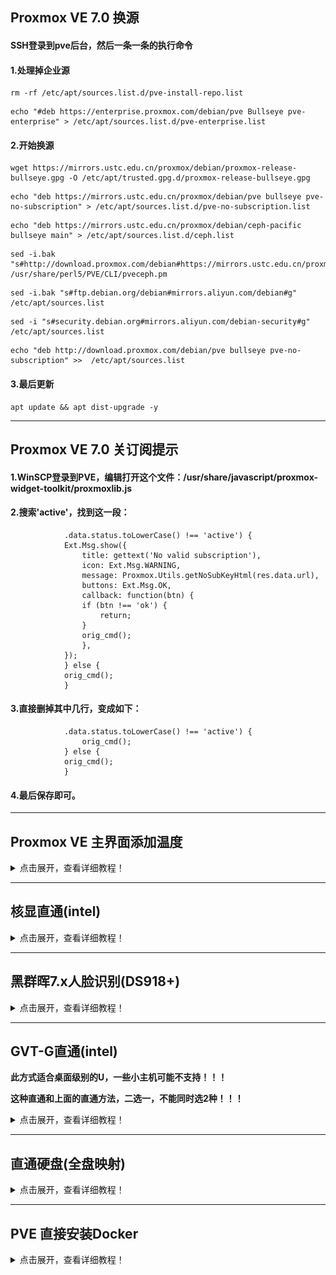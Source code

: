 ## Proxmox VE 7.0 换源

#### SSH登录到pve后台，然后一条一条的执行命令

#### 1.处理掉企业源
```
rm -rf /etc/apt/sources.list.d/pve-install-repo.list
```

```
echo "#deb https://enterprise.proxmox.com/debian/pve Bullseye pve-enterprise" > /etc/apt/sources.list.d/pve-enterprise.list
```


#### 2.开始换源

```
wget https://mirrors.ustc.edu.cn/proxmox/debian/proxmox-release-bullseye.gpg -O /etc/apt/trusted.gpg.d/proxmox-release-bullseye.gpg
```

```
echo "deb https://mirrors.ustc.edu.cn/proxmox/debian/pve bullseye pve-no-subscription" > /etc/apt/sources.list.d/pve-no-subscription.list
```
```
echo "deb https://mirrors.ustc.edu.cn/proxmox/debian/ceph-pacific bullseye main" > /etc/apt/sources.list.d/ceph.list
```

```
sed -i.bak "s#http://download.proxmox.com/debian#https://mirrors.ustc.edu.cn/proxmox/debian#g" /usr/share/perl5/PVE/CLI/pveceph.pm
```
```
sed -i.bak "s#ftp.debian.org/debian#mirrors.aliyun.com/debian#g" /etc/apt/sources.list
```
```
sed -i "s#security.debian.org#mirrors.aliyun.com/debian-security#g" /etc/apt/sources.list
```
```
echo "deb http://download.proxmox.com/debian/pve bullseye pve-no-subscription" >>  /etc/apt/sources.list
```


#### 3.最后更新
```
apt update && apt dist-upgrade -y
```


***


##  Proxmox VE 7.0 关订阅提示

#### 1.WinSCP登录到PVE，编辑打开这个文件：/usr/share/javascript/proxmox-widget-toolkit/proxmoxlib.js


#### 2.搜索'active'，找到这一段：

```
			.data.status.toLowerCase() !== 'active') {
			Ext.Msg.show({
			    title: gettext('No valid subscription'),
			    icon: Ext.Msg.WARNING,
			    message: Proxmox.Utils.getNoSubKeyHtml(res.data.url),
			    buttons: Ext.Msg.OK,
			    callback: function(btn) {
				if (btn !== 'ok') {
				    return;
				}
				orig_cmd();
			    },
			});
		    } else {
			orig_cmd();
		    }
```


#### 3.直接删掉其中几行，变成如下：

```
			.data.status.toLowerCase() !== 'active') {
				orig_cmd();
		    } else {
			orig_cmd();
		    }

```


#### 4.最后保存即可。


***


## Proxmox VE 主界面添加温度

<details>
<summary>点击展开，查看详细教程！</summary>

#### 1.登录PVE的SSH，执行命令安装sensors：
```
apt-get install lm-sensors
```


#### 2.探测下温度，执行：(一路yes，回车)
```
sensors-detect
```

#### 3.获取温度信息，执行：sensors

![jpg](./pic/1.jpg)

 * ACPI interface那里是主板温度：temp1和temp2 (有些主板不一样，建议不管主板温度)

 * ISA adapter那里是CPU温度：Core0和Core1 (几个核心就是显示几个，演示机只有双核，所以只有2个) 


#### 4.WinSCP登录到PVE，修改这个文件：/usr/share/perl5/PVE/API2/Nodes.pm 

(我习惯于下载到本地用Notepad++修改)

搜索：
```
$res->{pveversion} = PVE::pvecfg::package()
```

在这个定义的下方添加：
```
$res->{thermalstate} = `sensors`;
```

结果如图：

![jpg](./pic/2.jpg)


修改完保存，然后塞回路径。


#### 5.修改这个文件：/usr/share/pve-manager/js/pvemanagerlib.js (建议备份，万一自己改炸就不好了。)

(我习惯于下载到本地用Notepad++修改)

搜索PVE Manager Version

![jpg](./pic/3.jpg)

 * 在这个定义的下方添加一个定义：

```
	{
          itemId: 'thermal',
          colspan: 2,
          printBar: false,
          title: gettext('CPU温度'),
          textField: 'thermalstate',
          renderer:function(value){
              const p0 = value.match(/Package id 0.*?\+([\d\.]+)Â/)[1];
              const c0 = value.match(/Core 0.*?\+([\d\.]+)Â/)[1];
              const c1 = value.match(/Core 1.*?\+([\d\.]+)Â/)[1];
              const b0 = value.match(/temp1.*?\+([\d\.]+)?/)[1];
              const b1 = value.match(/temp2.*?\+([\d\.]+)?/)[1];
              return `Package: ${p0} ℃ || 核心1: ${c0} ℃ | 核心2: ${c1} ℃ || 主板: ${b0} ℃ | ${b1} ℃ `
            }
    },
```

结果如图：
![jpg](./pic/4.jpg)

因为我是双核心，所以只写了2个核心的温度参数。


 * 如果不要加入主板温度，就是这样：
```
	{
          itemId: 'thermal',
          colspan: 2,
          printBar: false,
          title: gettext('CPU温度'),
          textField: 'thermalstate',
          renderer:function(value){
              const p0 = value.match(/Package id 0.*?\+([\d\.]+)Â/)[1];
              const c0 = value.match(/Core 0.*?\+([\d\.]+)Â/)[1];
              const c1 = value.match(/Core 1.*?\+([\d\.]+)Â/)[1];
              return `Package: ${p0} ℃ || 核心1: ${c0} ℃ | 核心2: ${c1} ℃ `
            }
    },
```


 * 如果是四核心的就是这样：

```         
	{
          itemId: 'thermal',
          colspan: 2,
          printBar: false,
          title: gettext('CPU温度'),
          textField: 'thermalstate',
          renderer:function(value){
              const p0 = value.match(/Package id 0.*?\+([\d\.]+)Â/)[1];
              const c0 = value.match(/Core 0.*?\+([\d\.]+)Â/)[1];
              const c1 = value.match(/Core 1.*?\+([\d\.]+)Â/)[1];
              const c2 = value.match(/Core 2.*?\+([\d\.]+)Â/)[1];
              const c3 = value.match(/Core 3.*?\+([\d\.]+)Â/)[1];
              const b0 = value.match(/temp1.*?\+([\d\.]+)?/)[1];
              const b1 = value.match(/temp2.*?\+([\d\.]+)?/)[1];
              return `Package: ${p0} ℃ || 核心1: ${c0} ℃ | 核心2: ${c1} ℃ | 核心3: ${c2} ℃ | 核心4: ${c3} ℃ || 主板: ${b0} ℃ | ${b1} ℃ `
            }
    },	  
```


 * 如果是四核心不要加入主板温度就是这样：

```         
	{
          itemId: 'thermal',
          colspan: 2,
          printBar: false,
          title: gettext('CPU温度'),
          textField: 'thermalstate',
          renderer:function(value){
              const p0 = value.match(/Package id 0.*?\+([\d\.]+)Â/)[1];
              const c0 = value.match(/Core 0.*?\+([\d\.]+)Â/)[1];
              const c1 = value.match(/Core 1.*?\+([\d\.]+)Â/)[1];
              const c2 = value.match(/Core 2.*?\+([\d\.]+)Â/)[1];
              const c3 = value.match(/Core 3.*?\+([\d\.]+)Â/)[1];
              return `Package: ${p0} ℃ || 核心1: ${c0} ℃ | 核心2: ${c1} ℃ | 核心3: ${c2} ℃ | 核心4: ${c3} ℃ `
            }
    },	  
```

 * 所以自己设备几个核心，按需修改。修改完保存，然后塞回路径。


#### 改完重启界面：systemctl restart pveproxy ，重进PVE主页，就看到温度显示了。

![jpg](./pic/6.jpg)


#### 扩展下，主界面添加CPU频率，显示在温度下面：

* 也是修改 /usr/share/perl5/PVE/API2/Nodes.pm 和 /usr/share/pve-manager/js/pvemanagerlib.js 这2个文件

* /usr/share/perl5/PVE/API2/Nodes.pm 刚刚修改温度的下一行添加：

```
$res->{cpusensors} = `lscpu | grep MHz`;
```
![jpg](./pic/25.jpg)

* /usr/share/pve-manager/js/pvemanagerlib.js 刚刚修改温度的下一行添加：

```
	{
          itemId: 'MHz',
          colspan: 2,
          printBar: false,
          title: gettext('CPU频率'),
          textField: 'cpusensors',
          renderer:function(value){
			  const f0 = value.match(/CPU MHz.*?([\d]+)/)[1];
			  const f1 = value.match(/CPU min MHz.*?([\d]+)/)[1];
			  const f2 = value.match(/CPU max MHz.*?([\d]+)/)[1];
			  return `CPU实时: ${f0} MHz | 最小: ${f1} MHz | 最大: ${f2} MHz `
            }
	},
```
![jpg](./pic/26.jpg)

* 效果就是在主界面显示温度的下一行显示频率：

![jpg](./pic/27.jpg)

</details>



***


## 核显直通(intel)

<details>
<summary>点击展开，查看详细教程！</summary>

#### 1.编辑GRUB配置文件：/etc/default/grub

```
sed -i "s/quiet/quiet intel_iommu=on iommu=pt video=efifb:off,vesafb:off/g" /etc/default/grub
```

改好结果：

![jpg](./pic/7.jpg)


然后执行：
```
update-grub
```

#### 2.添加所需的系统模块(驱动)：/etc/modules

```
echo "vfio" >> /etc/modules

echo "vfio_iommu_type1" >> /etc/modules

echo "vfio_pci" >> /etc/modules

echo "vfio_virqfd" >> /etc/modules
```

改好结果：

![jpg](./pic/8.jpg)


* #### PVE7.x 直接跳过3、4、5，直接到第6步即可；PVE6.x就一步步看。


#### 3.添加模块(驱动)黑名单：/etc/modprobe.d/pve-blacklist.conf

```
echo "blacklist snd_hda_intel" >> /etc/modprobe.d/pve-blacklist.conf

echo "blacklist snd_hda_codec_hdmi" >> /etc/modprobe.d/pve-blacklist.conf

echo "blacklist i915" >> /etc/modprobe.d/pve-blacklist.conf
```

改好结果：

![jpg](./pic/9.jpg)


#### 4.查看GPU的ID：
```
lspci -nn | grep VGA
```

比如我的：
```
00:02.0 VGA compatible controller [0300]: Intel Corporation HD Graphics [8086:1606] (rev 08)
```
![jpg](./pic/10.jpg)

 * 8086:1606 就是核显的ID

 * 00:02.0 是核显的编号

接着执行：(ids=xxxx:xxxx，xxxx:xxxx替换成你获取的ID)
```
echo "options vfio-pci ids=8086:1606" >> /etc/modprobe.d/vfio.conf
```

#### 5.如果要音频直通，就搜索音频设备的ID
```
lspci -nn | grep Audio
```
比如我的：
```
00:03.0 Audio device [0403]: Intel Corporation Broadwell-U Audio Controller [8086:160c] (rev 08)
00:1b.0 Audio device [0403]: Intel Corporation Wildcat Point-LP High Definition Audio Controller [8086:9ca0] (rev 03)
```
![jpg](./pic/11.jpg)

 * 8086:160c/8086:9ca0  就是音频设备ID (一个是板载，一个是单独的音频孔，所以是2个)

 * 00:03.0/00:1b.0 是音频设备编号

接着执行：(ids=xxxx:xxxx，xxxx:xxxx替换成你获取的GPU/音频设备ID，用英文逗号隔开)
```
echo "options vfio-pci ids=8086:1606,8086:160c,8086:9ca0" >> /etc/modprobe.d/vfio.conf
```

#### 6.更新内核并重启：

执行：
```
update-initramfs -u

reboot
```

#### 7.验证是否开启iommu：

终端输入：

```
dmesg | grep 'remapping'
```

要出现：DMAR-IR: Enabled IRQ remapping in x2apic mode


接着用下面的命令：
```
find /sys/kernel/iommu_groups/ -type l  
```
出现很多数据，每一行最后的xx:xx.x是设备编号，查看要直通的设备的编号是否在里面。

#### 8.添加PCI设备即可：(我只添加核显，音频设备看设备编号按需添加)


![jpg](./pic/12.jpg)


![jpg](./pic/13.jpg)


#### 9.验证核显直通成功没？

 * 在直通后的系统的终端执行：
```
ls /dev/dri
```
 * 输出如图，出现“renderD128”就成功了：

![jpg](./pic/21.jpg)

</details>


***


## 黑群晖7.x人脸识别(DS918+)

<details>
<summary>点击展开，查看详细教程！</summary>

#### 1.已经按照上面的步骤，核显直通黑裙7；

#### 2.编辑"/etc/pve/qemu-server/102.conf"文件：

* 为啥是102.conf，因为演示的黑裙7的虚拟机ID是102，根据你自己的来。

显卡hostpci0: 这一行的最后，添加：
```
,legacy-igd=1
```

![jpg](./pic/22.jpg)

#### 3.回到PVE管理界面，更改黑裙7的硬件——显示为无，然后重启黑裙7。

![jpg](./pic/23.jpg)

#### 4.然后等待Photos索引，就能看到人脸已经识别了。

![jpg](./pic/24.jpg)

</details>



***


## GVT-G直通(intel)

**此方式适合桌面级别的U，一些小主机可能不支持！！！**

**这种直通和上面的直通方法，二选一，不能同时选2种！！！**

<details>
<summary>点击展开，查看详细教程！</summary>

#### 1.首先在主板BIOS里面启用GTD，GTX等选项，若要多开几个共享GPU，显存开大点。；

#### 2.编辑GRUB配置文件：/etc/default/grub

```
sed -i "s/quiet/quiet intel_iommu=on i915.enable_gvt=1/g" /etc/default/grub
```

然后执行：
```
update-grub
```

#### 3.添加所需的系统模块(驱动)：/etc/modules

```
echo "vfio" >> /etc/modules

echo "vfio_iommu_type1" >> /etc/modules

echo "vfio_pci" >> /etc/modules

echo "vfio_virqfd" >> /etc/modules

echo "kvmgt" >> /etc/modules
```
#### 4.更新内核并重启：

执行：
```
update-initramfs -u

reboot
```

#### 5.验证是否开启GVT：

0000:00:02.0  将00:02.0换成自己的GPU的编号 (lspci -nn | grep VGA 查看，最前面的就是)

```
ls /sys/bus/pci/devices/0000:00:02.0/mdev_supported_types/
```

出现如下即为成功：

i915-GVTg_V5_1 i915-GVTg_V5_2 i915-GVTg_V5_4 i915-GVTg_V5_8

#### 6.配置直通：

cpu类型设置成HOST，将机器设置成q35，将虚拟机显卡设置成无，添加PCIE设备：勾选高级里的ROM-BAR和pcie，主GPU不勾选，MDev类型选择合适显存。

![jpg](./pic/20.jpg)

</details>


***


## 直通硬盘(全盘映射)

<details>
<summary>点击展开，查看详细教程！</summary>

#### 上面说了核显直通，接着说硬盘直通。前面步骤完成了，现在很简单了。

#### 1.查看读取存储设备序列号：
```
ls /dev/disk/by-id
```

![jpg](./pic/18.jpg)


找出自己的硬盘序列号。比如我的就是：

ata-ST1000XXXXXXXXXXXXXXX

#### 2.执行命令：

 * 102改成自己要直通硬盘的的虚拟机ID

 * sata1要改，比如我要直通的虚拟机只有一块硬盘sata0，那么这里就可以写成sata1。

```
qm set 102 -sata1 /dev/disk/by-id/ST1000XXXXXXXXXXXXXXX
```

返回下面信息就说明成功挂载：

update VM 102: -sata1 /dev/disk/by-id/ata-XXXXXXXXXXXXXXXXXXXXX


#### 3.返回PVE查看，已经挂载，重启即可完成。

![jpg](./pic/19.jpg)

</details>


***


## PVE 直接安装Docker

<details>
<summary>点击展开，查看详细教程！</summary>

#### 1.登录PVE的SSH，输入以下命令，安装Docker：
```
curl -sSL https://get.docker.com/ | sh

chmod 777 /var/run/docker.sock

systemctl start docker

systemctl enable docker.service
```

上面的命令一条一条执行完毕后，docker就安装好了。

![jpg](./pic/14.jpg)


#### 2.虽然安装好了，但是纯命令操作有点不方便，所以我们安装Portainer并汉化：

先在root目录创建文件夹：
```
mkdir  -p /root/portainer/data
```

然后下载汉化文件：https://github.com/tbc0309/Portainer-CN2021

下载完成后解压，并重命名文件夹为public：

![jpg](./pic/15.jpg)

通过WinSCP等软件，放入pve的/root/portainer目录下：

![jpg](./pic/16.jpg)

然后输入以下命令，安装汉化portainer：

```
docker run -d --name portainer --restart unless-stopped -p 9000:9000 -v /root/portainer/data:/data -v /var/run/docker.sock:/var/run/docker.sock -v /root/portainer/public:/public portainer/portainer
```

#### 3.等待上述安装命令执行完毕，然后打开PVE的IP地址+9000端口，进入portainer。

ps：例如我的pve的ip是192.168.100.1，那么就是进入http://192.168.100.1:9000。

![jpg](./pic/17.jpg)

</details>



